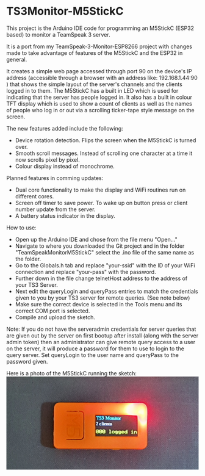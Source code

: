 # TS3Monitor-M5StickC

This project is the Arduino IDE code for programming an M5StickC (ESP32 based) to monitor a TeamSpeak 3 server.

It is a port from my TeamSpeak-3-Monitor-ESP8266 project with changes made to take advantage of features of the M5StickC and the ESP32 in general.

It creates a simple web page accessed through port 90 on the device's IP address (accessible through a browser with an address like: 192.168.1.44:90 ) that shows the simple layout of the server's channels and the clients logged in to them.
The M5StickC has a built in LED which is used for indicating that the server has people logged in. It also has a built in colour TFT display which is used to show a count of clients as well as the names of people who log in or out via a scrolling ticker-tape style message on the screen.

The new features added include the following:
- Device rotation detection. Flips the screen when the M5StickC is turned over.
- Smooth scroll messages. Instead of scrolling one character at a time it now scrolls pixel by pixel.
- Colour display instead of monochrome.

Planned features in comming updates:
- Dual core functionality to make the display and WiFi routines run on different cores.
- Screen off timer to save power. To wake up on button press or client number update from the server.
- A battery status indicator in the display.

How to use:
- Open up the Arduino IDE and chose from the file menu "Open..."
- Navigate to where you downloaded the Git project and in the folder "TeamSpeakMonitorM5StickC" select the .ino file of the same name as the folder.
- Go to the Globals.h tab and replace "your-ssid" with the ID of your WiFi connection and replace "your-pass" with the password.
- Further down in the file change telnetHost address to the address of your TS3 Server.
- Next edit the queryLogin and queryPass entries to match the credentials given to you by your TS3 server for remote queries. (See note below)
- Make sure the correct device is selected in the Tools menu and its correct COM port is selected.
- Compile and upload the sketch.

Note:  If you do not have the serveradmin credentials for server queries that are given out by the server on first bootup after install (along with the server admin token) then an administrator can give remote query access to a user on the server, it will produce a password for them to use to login to the query server. Set queryLogin to the user name and queryPass to the password given.

Here is a photo of the M5StickC running the sketch:
![image](https://github.com/Galbi3000/TS3Monitor-M5StickC/blob/main/TS3Monitor-M5StickC.jpg)
